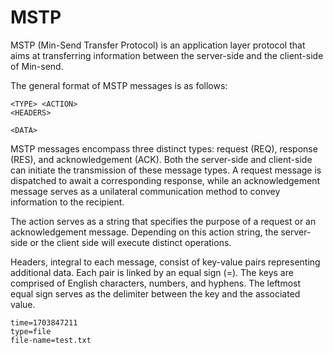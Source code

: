 # MSTP

MSTP (Min-Send Transfer Protocol) is an application layer protocol that aims at transferring information between the server-side and the client-side of Min-send.

The general format of MSTP messages is as follows:

~~~text
<TYPE> <ACTION> 
<HEADERS>

<DATA>
~~~

MSTP messages encompass three distinct types: request (REQ), response (RES), and acknowledgement (ACK). Both the server-side and client-side can initiate the transmission of these message types. A request message is dispatched to await a corresponding response, while an acknowledgement message serves as a unilateral communication method to convey information to the recipient.

The action serves as a string that specifies the purpose of a request or an acknowledgement message. Depending on this action string, the server-side or the client side will execute distinct operations.

Headers, integral to each message, consist of key-value pairs representing additional data. Each pair is linked by an equal sign (=). The keys are comprised of English characters, numbers, and hyphens. The leftmost equal sign serves as the delimiter between the key and the associated value.

~~~text
time=1703847211
type=file
file-name=test.txt
~~~